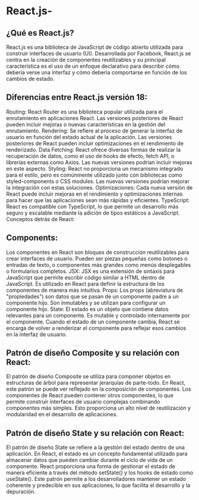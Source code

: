 # React.js-

## ¿Qué es React.js?

React.js es una biblioteca de JavaScript de código abierto utilizada para construir interfaces de usuario (UI). Desarrollada por Facebook, React.js se centra en la creación de componentes reutilizables y su principal característica es el uso de un enfoque declarativo para describir cómo debería verse una interfaz y cómo debería comportarse en función de los cambios de estado.

## Diferencias entre React.js versión 18:

Routing: React Router es una biblioteca popular utilizada para el enrutamiento en aplicaciones React. Las versiones posteriores de React pueden incluir mejoras o nuevas características en la gestión del enrutamiento.
Rendering: Se refiere al proceso de generar la interfaz de usuario en función del estado actual de la aplicación. Las versiones posteriores de React pueden incluir optimizaciones en el rendimiento de renderizado.
Data Fetching: React ofrece diversas formas de realizar la recuperación de datos, como el uso de hooks de efecto, fetch API, o librerías externas como Axios. Las nuevas versiones podrían incluir mejoras en este aspecto.
Styling: React no proporciona un mecanismo integrado para el estilo, pero es comúnmente utilizado junto con bibliotecas como styled-components o CSS modules. Las nuevas versiones podrían mejorar la integración con estas soluciones.
Optimizaciones: Cada nueva versión de React puede incluir mejoras en el rendimiento y optimizaciones internas para hacer que las aplicaciones sean más rápidas y eficientes.
TypeScript: React es compatible con TypeScript, lo que permite un desarrollo más seguro y escalable mediante la adición de tipos estáticos a JavaScript.
Conceptos detrás de React:

## Components:
Los componentes en React son bloques de construcción reutilizables para crear interfaces de usuario. Pueden ser piezas pequeñas como botones o entradas de texto, o componentes más grandes como menús desplegables o formularios completos.
JSX: JSX es una extensión de sintaxis para JavaScript que permite escribir código similar a HTML dentro de JavaScript. Es utilizado en React para definir la estructura de los componentes de manera más intuitiva.
Props: Los props (abreviatura de "propiedades") son datos que se pasan de un componente padre a un componente hijo. Son inmutables y se utilizan para configurar un componente hijo.
State: El estado es un objeto que contiene datos relevantes para un componente. Es mutable y controlado internamente por el componente. Cuando el estado de un componente cambia, React se encarga de volver a renderizar el componente para reflejar esos cambios en la interfaz de usuario.

## Patrón de diseño Composite y su relación con React:

El patrón de diseño Composite se utiliza para componer objetos en estructuras de árbol para representar jerarquías de parte-todo. En React, este patrón se puede ver reflejado en la composición de componentes. Los componentes de React pueden contener otros componentes, lo que permite construir interfaces de usuario complejas combinando componentes más simples. Esto proporciona un alto nivel de reutilización y modularidad en el desarrollo de aplicaciones.

## Patrón de diseño State y su relación con React:

El patrón de diseño State se refiere a la gestión del estado dentro de una aplicación. En React, el estado es un concepto fundamental utilizado para almacenar datos que pueden cambiar durante el ciclo de vida de un componente. React proporciona una forma de gestionar el estado de manera eficiente a través del método setState() y los hooks de estado como useState(). Este patrón permite a los desarrolladores mantener un estado coherente y predecible en sus aplicaciones, lo que facilita el desarrollo y la depuración.

